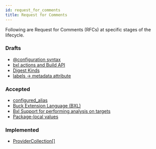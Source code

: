 ```yaml
---
id: request_for_comments
title: Request for Comments
---
```


Following are Request for Comments (RFCs) at specific stages of the lifecycle.

### Drafts

* [@configuration syntax](rfcs/drafts/configuration-at-syntax.md)
* [bxl actions and Build API](rfcs/drafts/bxl-actions.md)
* [Digest Kinds](rfcs/drafts/digest-kinds.md)
* [labels -> metadata attribute](rfcs/attr-metadata.md)

### Accepted

* [configured_alias](rfcs/configured-alias.md)
* [Buck Extension Language (BXL)](rfcs/bxl.md)
* [Bxl Support for performing analysis on targets](rfcs/bxl-analysis.md)
* [Package-local values](rfcs/package-local-values.md)

### Implemented

* [ProviderCollection[]](rfcs/implemented/provider-collection-at.md)
